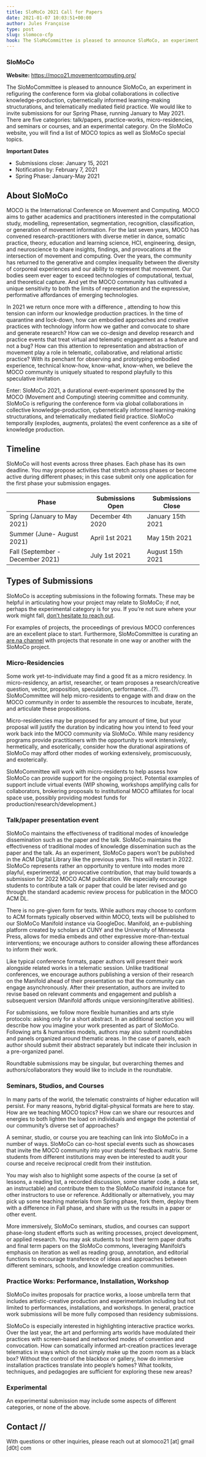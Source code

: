 ```yaml
---
title: SloMoCo 2021 Call for Papers
date: 2021-01-07 10:03:51+00:00
author: Jules Françoise
type: post
slug: slomoco-cfp
hook: The SloMoCommittee is pleased to announce SloMoCo, an experiment in refiguring the conference form via global collaborations in collective knowledge-production, cybernetically informed learning-making structurations, and telematically mediated field practice. We would like to invite submissions for our Spring Phase, running January to May 2021.
---
```


### SloMoCo

**Website:** https://moco21.movementcomputing.org/

The SloMoCommittee is pleased to announce SloMoCo, an experiment in refiguring the conference form via global collaborations in collective knowledge-production, cybernetically informed learning-making structurations, and telematically mediated field practice. We would like to invite submissions for our Spring Phase, running January to May 2021. There are five categories: talk/papers, practice-works, micro-residencies, and seminars or courses, and an experimental category. On the SloMoCo website, you will find a list of MOCO topics as well as SloMoCo special topics.

**Important Dates**

- Submissions close: January 15, 2021
- Notification by: February 7, 2021
- Spring Phase: January-May 2021

## About SloMoCo

MOCO is the International Conference on Movement and Computing. MOCO aims to gather academics and practitioners interested in the computational study, modelling, representation, segmentation, recognition, classification, or generation of movement information. For the last seven years, MOCO has convened research-practitioners with diverse metier in dance, somatic practice, theory, education and learning science, HCI, engineering, design, and neuroscience to share insights, findings, and provocations at the intersection of movement and computing. Over the years, the community has returned to the generative and complex inequality between the diversity of corporeal experiences and our ability to represent that movement. Our bodies seem ever eager to exceed technologies of computational, textual, and theoretical capture. And yet the MOCO community has cultivated a unique sensitivity to both the limits of representation and the expressive, performative affordances of emerging technologies.

In 2021 we return once more with a difference , attending to how this tension can inform our knowledge production practices. In the time of quarantine and lock-down, how can embodied approaches and creative practices with technology inform how we gather and convocate to share and generate research? How can we co-design and develop research and practice events that treat virtual and telematic engagement as a feature and not a bug? How can this attention to representation and abstraction of movement play a role in telematic, collaborative, and relational artistic practice? With its penchant for observing and prototyping embodied experience, technical know-how, know-what, know-when, we believe the MOCO community is uniquely situated to respond playfully to this speculative invitation.

Enter: SloMoCo 2021, a durational event-experiment sponsored by the MOCO (Movement and Computing) steering committee and community. SloMoCo is refiguring the conference form via global collaborations in collective knowledge-production, cybernetically informed learning-making structurations, and telematically mediated field practice. SloMoCo temporally (explodes, augments, prolates) the event conference as a site of knowledge production.

## Timeline

SloMoCo will host events across three phases. Each phase has its own deadline. You may propose activities that stretch across phases or become active during different phases; in this case submit only one application for the first phase your submission engages.

| Phase                            | Submissions Open  | Submissions Close |
| -------------------------------- | ----------------- | ----------------- |
| Spring (January to May 2021)     | December 4th 2020 | January 15th 2021 |
| Summer (June- August 2021)       | April 1st 2021    | May 15th 2021     |
| Fall (September - December 2021) | July 1st 2021     | August 15th 2021  |

## Types of Submissions

SloMoCo is accepting submissions in the following formats. These may be helpful in articulating how your project may relate to SloMoCo; if not, perhaps the experimental category is for you. If you’re not sure where your work might fall, [don’t hesitate to reach out](mailto:slomoco21@gmail.com).

For examples of projects, the proceedings of previous MOCO conferences are an excellent place to start. Furthermore, SloMoCommittee is curating an [are.na channel](https://www.are.na/slomoco-2021/proposal-inspiration) with projects that resonate in one way or another with the SloMoCo project.

### Micro-Residencies

Some work yet-to-individuate may find a good fit as a micro residency. In micro-residency, an artist, researcher, or team proposes a research/creative question, vector, proposition, speculation, performance…(?). SloMoCommittee will help micro-residents to engage with and draw on the MOCO community in order to assemble the resources to incubate, iterate, and articulate these propositions.

Micro-residencies may be proposed for any amount of time, but your proposal will justify the duration by indicating how you intend to feed your work back into the MOCO community via SloMoCo. While many residency programs provide practitioners with the opportunity to work intensively, hermetically, and esoterically, consider how the durational aspirations of SloMoCo may afford other modes of working extensively, promiscuously, and exoterically.

SloMoCommittee will work with micro-residents to help assess how SloMoCo can provide support for the ongoing project. Potential examples of support include virtual events (WIP showing, workshops amplifying calls for collaborators, brokering proposals to institutional MOCO affiliates for local space use, possibly providing modest funds for production/research/development.)

### Talk/paper presentation event

SloMoCo maintains the effectiveness of traditional modes of knowledge dissemination such as the paper and the talk. SloMoCo maintains the effectiveness of traditional modes of knowledge dissemination such as the paper and the talk. As an experiment, SloMoCo papers won’t be published in the ACM Digital Library like the previous years. This will restart in 2022. SloMoCo represents rather an opportunity to venture into modes more playful, experimental, or provocative contribution, that may build towards a submission for 2022 MOCO ACM publication. We especially encourage students to contribute a talk or paper that could be later revised and go through the standard academic review process for publication in the MOCO ACM DL.

There is no pre-given form for texts. While authors may choose to conform to ACM formats typically observed within MOCO, texts will be published to our SloMoCo Manifold instance via GoogleDoc. Manifold, an e-publishing platform created by scholars at CUNY and the University of Minnesota Press, allows for media embeds and other expressive more-than-textual interventions; we encourage authors to consider allowing these affordances to inform their work.

Like typical conference formats, paper authors will present their work alongside related works in a telematic session. Unlike traditional conferences, we encourage authors publishing a version of their research on the Manifold ahead of their presentation so that the community can engage asynchronously. After their presentation, authors are invited to revise based on relevant comments and engagement and publish a subsequent version (Manifold affords unique versioning/iterative abilities).

For submissions, we follow more flexible humanities and arts style protocols: asking only for a short abstract. In an additional section you will describe how you imagine your work presented as part of SloMoCo. Following arts & humanities models, authors may also submit roundtables and panels organized around thematic areas. In the case of panels, each author should submit their abstract separately but indicate their inclusion in a pre-organized panel.

Roundtable submissions may be singular, but overarching themes and authors/collaborators they would like to include in the roundtable.

### Seminars, Studios, and Courses

In many parts of the world, the telematic constraints of higher education will persist. For many reasons, hybrid digital-physical formats are here to stay. How are we teaching MOCO topics? How can we share our resources and energies to both lighten the load on individuals and engage the potential of our community’s diverse set of approaches?

A seminar, studio, or course you are teaching can link into SloMoCo in a number of ways. SloMoCo can co-host special events such as showcases that invite the MOCO community into your students’ feedback matrix. Some students from different institutions may even be interested to audit your course and receive reciprocal credit from their institution.

You may wish also to highlight some aspects of the course (a set of lessons, a reading list, a recorded discussion, some starter code, a data set, an instructable) and contribute them to the SloMoCo manifold instance for other instructors to use or reference. Additionally or alternatively, you may pick up some teaching materials from Spring phase, fork them, deploy them with a difference in Fall phase, and share with us the results in a paper or other event.

More immersively, SloMoCo seminars, studios, and courses can support phase-long student efforts such as writing processes, project development, or applied research. You may ask students to host their term paper drafts and final term papers on the SloMoCo commons, leveraging Manifold’s emphasis on iteration as well as reading group, annotation, and editorial functions to encourage transference of ideas and approaches between different seminars, schools, and knowledge creation communities.

### Practice Works: Performance, Installation, Workshop

SloMoCo invites proposals for practice works, a loose umbrella term that includes artistic-creative production and experimentation including but not limited to performances, installations, and workshops. In general, practice work submissions will be more fully composed than residency submissions.

SloMoCo is especially interested in highlighting interactive practice works. Over the last year, the art and performing arts worlds have modulated their practices with screen-based and networked modes of convention and convocation. How can somatically informed art-creation practices leverage telematics in ways which do not simply make up the zoom room as a black box? Without the control of the blackbox or gallery, how do immersive installation practices translate into people’s homes? What toolkits, techniques, and pedagogies are sufficient for exploring these new areas?

### Experimental

An experimental submission may include some aspects of different categories, or none of the above.

## Contact //

With questions or other inquiries, please reach out at slomoco21 [at] gmail [d0t] com
